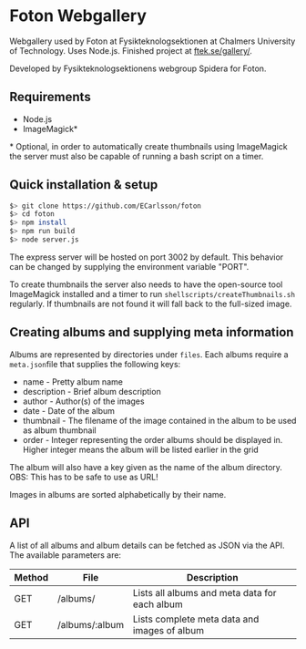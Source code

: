 # Foton Webgallery
Webgallery used by Foton at Fysikteknologsektionen at Chalmers University of Technology. Uses Node.js. Finished project at [ftek.se/gallery/](https://ftek.se/gallery/).

Developed by Fysikteknologsektionens webgroup Spidera for Foton.

## Requirements
* Node.js
* ImageMagick*

\* Optional, in order to automatically create thumbnails using ImageMagick the server must also be capable of running a bash script on a timer.

## Quick installation & setup 
```bash
$> git clone https://github.com/ECarlsson/foton
$> cd foton
$> npm install
$> npm run build
$> node server.js
```
The express server will be hosted on port 3002 by default. This behavior can be changed by supplying the environment variable "PORT".

To create thumbnails the server also needs to have the open-source tool ImageMagick installed and a timer to run `shellscripts/createThumbnails.sh` regularly. If thumbnails are not found it will fall back to the full-sized image.

## Creating albums and supplying meta information
Albums are represented by directories under `files`. Each albums require a `meta.json`file that supplies the following keys:
* name - Pretty album name
* description - Brief album description
* author - Author(s) of the images
* date - Date of the album
* thumbnail - The filename of the image contained in the album to be used as album thumbnail
* order - Integer representing the order albums should be displayed in. Higher integer means the album will be listed earlier in the grid

The album will also have a key given as the name of the album directory. OBS: This has to be safe to use as URL!

Images in albums are sorted alphabetically by their name.

## API
 A list of all albums and album details can be fetched as JSON via the API. The available parameters are:

| Method | File           | Description                                   |
|--------|----------------|-----------------------------------------------|
| GET    | /albums/       | Lists all albums and meta data for each album |
| GET    | /albums/:album | Lists complete meta data and images of album  |
